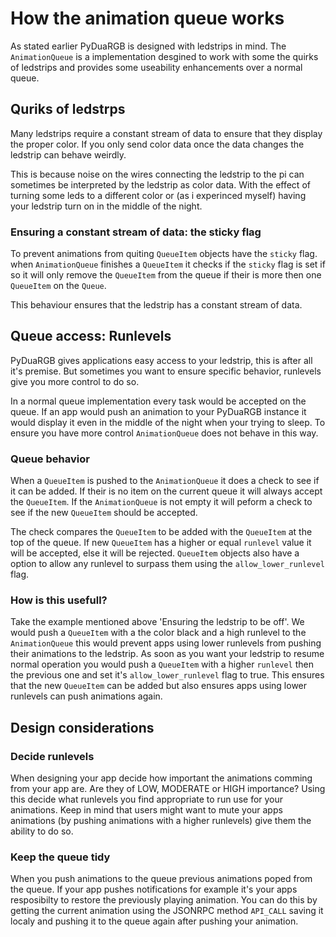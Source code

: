 # How the animation queue works
As stated earlier PyDuaRGB is designed with ledstrips in mind. The `AnimationQueue` is
a implementation desgined to work with some the quirks of ledstrips and provides some useability enhancements
over a normal queue.

## Quriks of ledstrps
Many ledstrips require a constant stream of data to ensure that they display the proper color.
If you only send color data once the data changes the ledstrip can behave weirdly.

This is because noise on the wires connecting the ledstrip to the pi can sometimes
be interpreted by the ledstrip as color data. With the effect of turning some leds to a
different color or (as i experinced myself) having your ledstrip turn on in the middle of the night.

### Ensuring a constant stream of data: the sticky flag
To prevent animations from quiting `QueueItem` objects have the `sticky` flag.
when `AnimationQueue` finishes a `QueueItem` it checks if the `sticky` flag is set
if so it will only remove the `QueueItem` from the queue if their is more then one `QueueItem` on
the `Queue`.

This behaviour ensures that the ledstrip has a constant stream of data.

## Queue access: Runlevels
PyDuaRGB gives applications easy access to your ledstrip, this is after all it's premise.
But sometimes you want to ensure specific behavior, runlevels give you more control to do so.

In a normal queue implementation every task would be accepted on the queue. If an app would push
an animation to your PyDuaRGB instance it would display it even in the middle of the night when your
trying to sleep. To ensure you have more control `AnimationQueue` does not behave in this way.

### Queue behavior
When a `QueueItem` is pushed to the `AnimationQueue` it does a check to see if it can be added.
If their is no item on the current queue it will always accept the `QueueItem`.
If the `AnimationQueue` is not empty it will peform a check to see if the new `QueueItem` should be
accepted.

The check compares the `QueueItem` to be added with the `QueueItem` at the top of the queue.
If new `QueueItem` has a higher or equal `runlevel` value it will be accepted, else it will be rejected.
`QueueItem` objects also have a option to allow any runlevel to surpass them using the `allow_lower_runlevel` flag.

### How is this usefull?
Take the example mentioned above 'Ensuring the ledstrip to be off'.
We would push a `QueueItem` with a the color black and a high runlevel to the `AnimationQueue`
this would prevent apps using lower runlevels from pushing their animations to the ledstrip. As soon as you want your ledstrip to resume normal operation you would push a `QueueItem` with a higher `runlevel` then the previous one
and set it's `allow_lower_runlevel` flag to true. This ensures that the new `QueueItem` can be added but
also ensures apps using lower runlevels can push animations again.

## Design considerations
### Decide runlevels
When designing your app decide how important the animations comming from your app are. Are they of LOW, MODERATE or HIGH importance? Using this decide what runlevels you find appropriate to run use for your animations. Keep in mind that users
might want to mute your apps animations (by pushing animations with a higher runlevels) give them the ability to do so.

### Keep the queue tidy
When you push animations to the queue previous animations poped from the queue. If your app pushes notifications for example it's your apps resposibilty to restore the previously playing animation. You can do this by getting
the current animation using the JSONRPC method `API_CALL` saving it localy and pushing it to the queue again
after pushing your animation.

